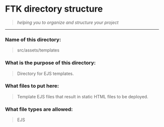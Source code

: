 # FTK directory structure

> _helping you to organize and structure your project_

---

### Name of this directory:

> src/assets/templates

### What is the purpose of this directory:

> Directory for EJS templates.

### What files to put here:

> Template EJS files that result in static HTML files to be deployed.

### What file types are allowed:

> EJS
